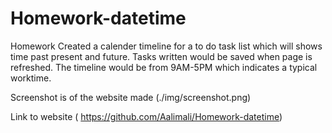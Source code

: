 # Homework-datetime
Homework
Created a calender timeline for a to do task list which will shows time past present and future. Tasks written would be saved when page is refreshed. The timeline would be from 9AM-5PM which indicates a typical worktime. 

Screenshot is of the website made 
(./img/screenshot.png)

Link to website ( https://github.com/Aalimali/Homework-datetime)
